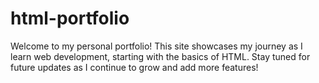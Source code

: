 # html-portfolio
Welcome to my personal portfolio! This site showcases my journey as I learn web development, starting with the basics of HTML. Stay tuned for future updates as I continue to grow and add more features!
